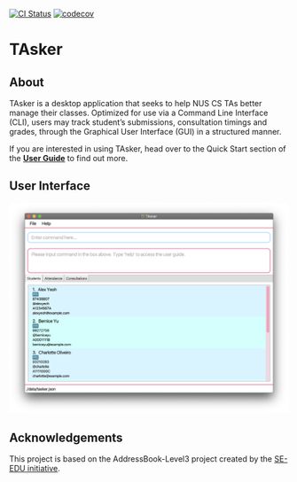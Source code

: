 [![CI Status](https://github.com/AY2021S1-CS2103T-F11-1/tp/workflows/Java%20CI/badge.svg)](https://github.com/AY2021S1-CS2103T-F11-1/tp/actions)
[![codecov](https://codecov.io/gh/AY2021S1-CS2103T-F11-1/tp/branch/master/graph/badge.svg)](https://codecov.io/gh/AY2021S1-CS2103T-F11-1/tp)

# TAsker

## About

TAsker is a desktop application that seeks to help NUS CS TAs better manage their classes. Optimized for use via a
Command Line Interface (CLI), users may track student’s submissions, consultation timings and grades, through the
Graphical User Interface (GUI) in a structured manner.

If you are interested in using TAsker, head over to the Quick Start section of the **[User Guide](https://github.com/AY2021S1-CS2103T-F11-1/tp/blob/master/docs/UserGuide.md)** to find out more.

## User Interface

![Ui](docs/images/Ui.png)

## Acknowledgements

This project is based on the AddressBook-Level3 project created by the [SE-EDU initiative](https://se-education.org).
